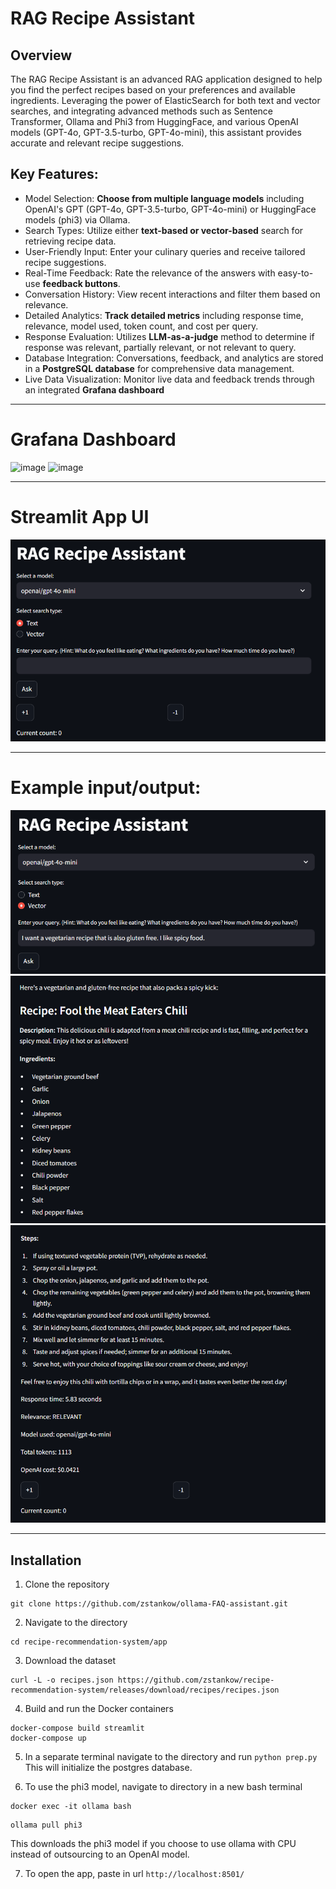 # RAG Recipe Assistant

## Overview
The RAG Recipe Assistant is an advanced RAG application designed to help you find the perfect recipes based on your preferences and available ingredients. Leveraging the power of ElasticSearch for both text and vector searches, and integrating advanced methods such as Sentence Transformer, Ollama and Phi3 from HuggingFace, and various OpenAI models (GPT-4o, GPT-3.5-turbo, GPT-4o-mini), this assistant provides accurate and relevant recipe suggestions. 


## Key Features:
- Model Selection: __Choose from multiple language models__ including OpenAI's GPT (GPT-4o, GPT-3.5-turbo, GPT-4o-mini) or HuggingFace models (phi3) via Ollama.
- Search Types: Utilize either __text-based or vector-based__ search for retrieving recipe data.
- User-Friendly Input: Enter your culinary queries and receive tailored recipe suggestions.
- Real-Time Feedback: Rate the relevance of the answers with easy-to-use __feedback buttons__.
- Conversation History: View recent interactions and filter them based on relevance.
- Detailed Analytics: __Track detailed metrics__ including response time, relevance, model used, token count, and cost per query.
- Response Evaluation: Utilizes __LLM-as-a-judge__ method to determine if response was relevant, partially relevant, or not relevant to query.
- Database Integration: Conversations, feedback, and analytics are stored in a __PostgreSQL database__ for comprehensive data management.
- Live Data Visualization: Monitor live data and feedback trends through an integrated __Grafana dashboard__

--------------------------------------------------------------------------------------------------------------------------------------

# Grafana Dashboard
![image](https://github.com/user-attachments/assets/a8cdc02e-c5e5-402d-9c32-6cc363c8f215)
![image](https://github.com/user-attachments/assets/c541d082-aa7a-4793-882a-94a285fb2e34)

--------------------------------------------------------------------------------------------------------------------------------------

# Streamlit App UI
![alt text](image.png)

--------------------------------------------------------------------------------------------------------------------------------------

# Example input/output:

![alt text](image-1.png)
![alt text](image-2.png)
![alt text](image-3.png)

--------------------------------------------------------------------------------------------------------------------------------------

## Installation

1. Clone the repository
```bashrc
git clone https://github.com/zstankow/ollama-FAQ-assistant.git
```
2. Navigate to the directory
```bashrc
cd recipe-recommendation-system/app
```
3. Download the dataset
```bashrc
curl -L -o recipes.json https://github.com/zstankow/recipe-recommendation-system/releases/download/recipes/recipes.json
```

4. Build and run the Docker containers
```bashrc
docker-compose build streamlit
docker-compose up
```

5. In a separate terminal navigate to the directory and run
`python prep.py`
This will initialize the postgres database.

6. To use the phi3 model, navigate to directory in a new bash terminal
```bashrc
docker exec -it ollama bash
```
```bashrc
ollama pull phi3
```

This downloads the phi3 model if you choose to use ollama with CPU instead of outsourcing to an OpenAI model. 

7. To open the app, paste in url `http://localhost:8501/`


